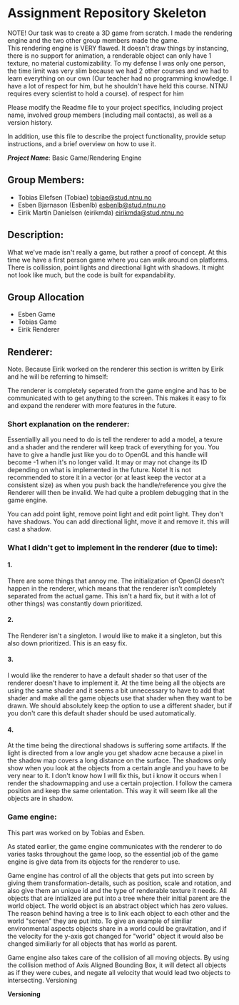 # Assignment Repository Skeleton

NOTE!
Our task was to create a 3D game from scratch. I made the rendering engine and the two other group members made the game.  
This rendering engine is VERY flawed. It doesn't draw things by instancing, there is no support for animation, a renderable
object can only have 1 texture, no material customizability. To my defense I was only one person, the time limit was very slim
because we had 2 other courses and we had to learn everything on our own (Our teacher had no programming knowledge.
I have a lot of respect for him, but he shouldn't have held this course. NTNU requires every scientist to hold a course).
of respect for him

Please modify the Readme file to your project specifics, including project name, involved group members (including mail contacts), as well as a version history.

In addition, use this file to describe the project functionality, provide setup instructions, and a brief overview on how to use it.

***Project Name***: Basic Game/Rendering Engine


## Group Members:
* Tobias Ellefsen	(Tobiae)		tobiae@stud.ntnu.no
* Esben Bjarnason	(Esbenlb)		esbenlb@stud.ntnu.no
* Eirik Martin Danielsen	(eirikmda) 	eirikmda@stud.ntnu.no

## Description:
What we've made isn't really a game, but rather a proof of concept. 
At this time we have a first person game where you can walk around on platforms. 
There is collission, point lights and directional light with shadows.	It might not
look like much, but the code is built for expandability.
## Group Allocation
* Esben		Game
* Tobias	Game
* Eirik 	Renderer
## Renderer:
Note. Because Eirik worked on the renderer this section is written by Eirik and he will be referring to himself:

The renderer is completely seperated from the game engine and has to be communicated
with to get anything to the screen. This makes it easy to fix and expand the renderer
with more features in the future.
### Short explanation on the renderer:
Essentiallly all you need to do is tell the renderer to add a model, a texure and a shader and the
renderer will keep track of everything for you. You have to give a handle just like you do to OpenGL
and this handle will become -1 when it's no longer valid. It may or may not change its ID depending on
what is implemented in the future. Note! It is not recommended to store it in a vector (or at least
keep the vector at a consistent size) as when you push back the handle/reference you give the Renderer will
then be invalid. We had quite a problem debugging that in the game engine.

You can add point light, remove point light and edit point light. They don't have shadows.
You can add directional light, move it and remove it. this will cast a shadow.

### What I didn't get to implement in the renderer (due to time):
#### 1.
There are some things that annoy me. The initialization of OpenGl doesn't happen in the renderer, which
means that the renderer isn't completely separated from the actual game. This isn't a hard fix, but it
with a lot of other things) was constantly down prioritized. 
#### 2.
The Renderer isn't a singleton. I would like to make it a singleton, but this also down prioritized.
This is an easy fix.
#### 3.
I would like the renderer to have a default shader so that user of the renderer doesn't have to implement it.
At the time being all the objects are using the same shader and it seems a bit unnecessary to have to add that
shader and make all the game objects use that shader when they want to be drawn. We should absolutely keep the
option to use a different shader, but if you don't care this default shader should be used automatically. 
#### 4.
At the time being the directional shadows is suffering some artifacts. If the light is directed from a low angle you get shadow
acne because a pixel in the shadow map covers a long distance on the surface. The shadows only show when you look at the objects
from a certain angle and you have to be very near to it. I don't know how I will fix this, but i know it occurs when
I render the shadowmapping and use a certain projection. I follow the camera position and keep the same orientation.
This way it will seem like all the objects are in shadow.  
### Game engine:
This part was worked on by Tobias and Esben.

As stated earlier, the game engine communicates with the renderer to do varies tasks throughout the game loop, 
so the essential job of the game engine is give data from its objects for the renderer to use.

Game engine has control of all the objects that gets put into screen by giving them transformation-details, such as position, 
scale and rotation, and also give them an unique id and the type of renderable texture it needs. 
All objects that are intialized are put into a tree where their initial parent are the world object. 
The world object is an abstract object which has zero values. 
The reason behind having a tree is to link each object to each other and the world "screen" they are put into. 
To give an example of similiar environmental aspects objects share in a world could be gravitation, 
and if the velocity for the y-axis got changed for "world" object it would also be changed similiarly for all objects that has world as parent.

Game engine also takes care of the collision of all moving objects. 
By using the collision method of Axis Aligned Bounding Box, it will detect all objects as if they were cubes, 
and negate all velocity that would lead two objects to intersecting. Versioning
	
**Versioning**
